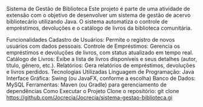 Sistema de Gestão de Biblioteca
Este projeto é parte de uma atividade de extensão com o objetivo de desenvolver um sistema de gestão de acervo bibliotecário utilizando Java. O sistema automatiza o controle de empréstimos, devoluções e o catálogo de livros da biblioteca comunitária.

Funcionalidades
Cadastro de Usuários: Permite o registro de novos usuários com dados pessoais.
Controle de Empréstimos: Gerencia os empréstimos e devoluções de livros, com status atualizado em tempo real.
Catálogo de Livros: Exibe a lista de livros disponíveis e seus detalhes (autor, título, gênero, etc.).
Relatórios: Gera relatórios de empréstimos, devoluções e livros perdidos.
Tecnologias Utilizadas
Linguagem de Programação: Java
Interface Gráfica: Swing (ou JavaFX, conforme a escolha)
Banco de Dados: MySQL
Ferramentas: Maven (ou Gradle) para gerenciamento de dependências
Como Executar o Projeto
Clone o repositório:
git clone https://github.com/Jocrecia/Jocrecia/sistema-gestao-biblioteca.gi
